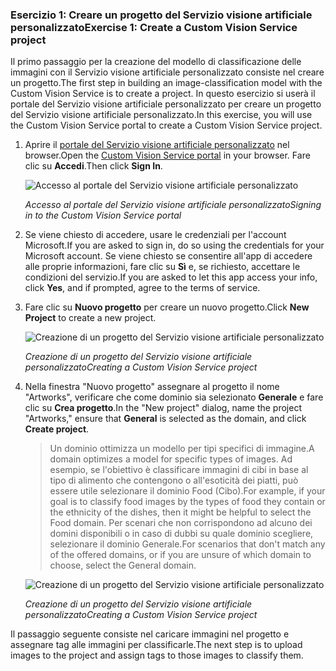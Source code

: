 ### <a name="exercise-1-create-a-custom-vision-service-project"></a><span data-ttu-id="034a1-101">Esercizio 1: Creare un progetto del Servizio visione artificiale personalizzato</span><span class="sxs-lookup"><span data-stu-id="034a1-101">Exercise 1: Create a Custom Vision Service project</span></span>

<span data-ttu-id="034a1-102">Il primo passaggio per la creazione del modello di classificazione delle immagini con il Servizio visione artificiale personalizzato consiste nel creare un progetto.</span><span class="sxs-lookup"><span data-stu-id="034a1-102">The first step in building an image-classification model with the Custom Vision Service is to create a project.</span></span> <span data-ttu-id="034a1-103">In questo esercizio si userà il portale del Servizio visione artificiale personalizzato per creare un progetto del Servizio visione artificiale personalizzato.</span><span class="sxs-lookup"><span data-stu-id="034a1-103">In this exercise, you will use the Custom Vision Service portal to create a Custom Vision Service project.</span></span>

1. <span data-ttu-id="034a1-104">Aprire il [portale del Servizio visione artificiale personalizzato](https://www.customvision.ai/) nel browser.</span><span class="sxs-lookup"><span data-stu-id="034a1-104">Open the [Custom Vision Service portal](https://www.customvision.ai/) in your browser.</span></span> <span data-ttu-id="034a1-105">Fare clic su **Accedi**.</span><span class="sxs-lookup"><span data-stu-id="034a1-105">Then click **Sign In**.</span></span> 
 
    ![Accesso al portale del Servizio visione artificiale personalizzato](../images/portal-sign-in.png)

    <span data-ttu-id="034a1-107">_Accesso al portale del Servizio visione artificiale personalizzato_</span><span class="sxs-lookup"><span data-stu-id="034a1-107">_Signing in to the Custom Vision Service portal_</span></span>

1. <span data-ttu-id="034a1-108">Se viene chiesto di accedere, usare le credenziali per l'account Microsoft.</span><span class="sxs-lookup"><span data-stu-id="034a1-108">If you are asked to sign in, do so using the credentials for your Microsoft account.</span></span> <span data-ttu-id="034a1-109">Se viene chiesto se consentire all'app di accedere alle proprie informazioni, fare clic su **Sì** e, se richiesto, accettare le condizioni del servizio.</span><span class="sxs-lookup"><span data-stu-id="034a1-109">If you are asked to let this app access your info, click **Yes**, and if prompted, agree to the terms of service.</span></span>

1. <span data-ttu-id="034a1-110">Fare clic su **Nuovo progetto** per creare un nuovo progetto.</span><span class="sxs-lookup"><span data-stu-id="034a1-110">Click **New Project** to create a new project.</span></span>
  
    ![Creazione di un progetto del Servizio visione artificiale personalizzato](../images/portal-click-new-project.png)

    <span data-ttu-id="034a1-112">_Creazione di un progetto del Servizio visione artificiale personalizzato_</span><span class="sxs-lookup"><span data-stu-id="034a1-112">_Creating a Custom Vision Service project_</span></span>

1. <span data-ttu-id="034a1-113">Nella finestra "Nuovo progetto" assegnare al progetto il nome "Artworks", verificare che come dominio sia selezionato **Generale** e fare clic su **Crea progetto**.</span><span class="sxs-lookup"><span data-stu-id="034a1-113">In the "New project" dialog, name the project "Artworks," ensure that **General** is selected as the domain, and click **Create project**.</span></span>

    > <span data-ttu-id="034a1-114">Un dominio ottimizza un modello per tipi specifici di immagine.</span><span class="sxs-lookup"><span data-stu-id="034a1-114">A domain optimizes a model for specific types of images.</span></span> <span data-ttu-id="034a1-115">Ad esempio, se l'obiettivo è classificare immagini di cibi in base al tipo di alimento che contengono o all'esoticità dei piatti, può essere utile selezionare il dominio Food (Cibo).</span><span class="sxs-lookup"><span data-stu-id="034a1-115">For example, if your goal is to classify food images by the types of food they contain or the ethnicity of the dishes, then it might be helpful to select the Food domain.</span></span> <span data-ttu-id="034a1-116">Per scenari che non corrispondono ad alcuno dei domini disponibili o in caso di dubbi su quale dominio scegliere, selezionare il dominio Generale.</span><span class="sxs-lookup"><span data-stu-id="034a1-116">For scenarios that don't match any of the offered domains, or if you are unsure of which domain to choose, select the General domain.</span></span>

    ![Creazione di un progetto del Servizio visione artificiale personalizzato](../images/portal-create-project.png)

    <span data-ttu-id="034a1-118">_Creazione di un progetto del Servizio visione artificiale personalizzato_</span><span class="sxs-lookup"><span data-stu-id="034a1-118">_Creating a Custom Vision Service project_</span></span>

<span data-ttu-id="034a1-119">Il passaggio seguente consiste nel caricare immagini nel progetto e assegnare tag alle immagini per classificarle.</span><span class="sxs-lookup"><span data-stu-id="034a1-119">The next step is to upload images to the project and assign tags to those images to classify them.</span></span>